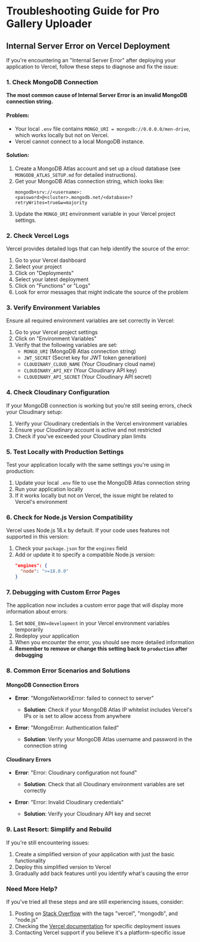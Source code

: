 # Troubleshooting Guide for Pro Gallery Uploader

## Internal Server Error on Vercel Deployment

If you're encountering an "Internal Server Error" after deploying your application to Vercel, follow these steps to diagnose and fix the issue:

### 1. Check MongoDB Connection

**The most common cause of Internal Server Error is an invalid MongoDB connection string.**

#### Problem:
- Your local `.env` file contains `MONGO_URI = mongodb://0.0.0.0/men-drive`, which works locally but not on Vercel.
- Vercel cannot connect to a local MongoDB instance.

#### Solution:
1. Create a MongoDB Atlas account and set up a cloud database (see `MONGODB_ATLAS_SETUP.md` for detailed instructions).
2. Get your MongoDB Atlas connection string, which looks like:
   ```
   mongodb+srv://<username>:<password>@<cluster>.mongodb.net/<database>?retryWrites=true&w=majority
   ```
3. Update the `MONGO_URI` environment variable in your Vercel project settings.

### 2. Check Vercel Logs

Vercel provides detailed logs that can help identify the source of the error:

1. Go to your Vercel dashboard
2. Select your project
3. Click on "Deployments"
4. Select your latest deployment
5. Click on "Functions" or "Logs"
6. Look for error messages that might indicate the source of the problem

### 3. Verify Environment Variables

Ensure all required environment variables are set correctly in Vercel:

1. Go to your Vercel project settings
2. Click on "Environment Variables"
3. Verify that the following variables are set:
   - `MONGO_URI` (MongoDB Atlas connection string)
   - `JWT_SECRET` (Secret key for JWT token generation)
   - `CLOUDINARY_CLOUD_NAME` (Your Cloudinary cloud name)
   - `CLOUDINARY_API_KEY` (Your Cloudinary API key)
   - `CLOUDINARY_API_SECRET` (Your Cloudinary API secret)

### 4. Check Cloudinary Configuration

If your MongoDB connection is working but you're still seeing errors, check your Cloudinary setup:

1. Verify your Cloudinary credentials in the Vercel environment variables
2. Ensure your Cloudinary account is active and not restricted
3. Check if you've exceeded your Cloudinary plan limits

### 5. Test Locally with Production Settings

Test your application locally with the same settings you're using in production:

1. Update your local `.env` file to use the MongoDB Atlas connection string
2. Run your application locally
3. If it works locally but not on Vercel, the issue might be related to Vercel's environment

### 6. Check for Node.js Version Compatibility

Vercel uses Node.js 18.x by default. If your code uses features not supported in this version:

1. Check your `package.json` for the `engines` field
2. Add or update it to specify a compatible Node.js version:
   ```json
   "engines": {
     "node": ">=18.0.0"
   }
   ```

### 7. Debugging with Custom Error Pages

The application now includes a custom error page that will display more information about errors:

1. Set `NODE_ENV=development` in your Vercel environment variables temporarily
2. Redeploy your application
3. When you encounter the error, you should see more detailed information
4. **Remember to remove or change this setting back to `production` after debugging**

### 8. Common Error Scenarios and Solutions

#### MongoDB Connection Errors

- **Error**: "MongoNetworkError: failed to connect to server"
  - **Solution**: Check if your MongoDB Atlas IP whitelist includes Vercel's IPs or is set to allow access from anywhere

- **Error**: "MongoError: Authentication failed"
  - **Solution**: Verify your MongoDB Atlas username and password in the connection string

#### Cloudinary Errors

- **Error**: "Error: Cloudinary configuration not found"
  - **Solution**: Check that all Cloudinary environment variables are set correctly

- **Error**: "Error: Invalid Cloudinary credentials"
  - **Solution**: Verify your Cloudinary API key and secret

### 9. Last Resort: Simplify and Rebuild

If you're still encountering issues:

1. Create a simplified version of your application with just the basic functionality
2. Deploy this simplified version to Vercel
3. Gradually add back features until you identify what's causing the error

### Need More Help?

If you've tried all these steps and are still experiencing issues, consider:

1. Posting on [Stack Overflow](https://stackoverflow.com/) with the tags "vercel", "mongodb", and "node.js"
2. Checking the [Vercel documentation](https://vercel.com/docs) for specific deployment issues
3. Contacting Vercel support if you believe it's a platform-specific issue